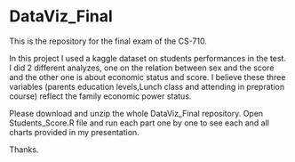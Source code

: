 # DataViz_Final
This is the repository for the final exam of the CS-710.

In this project I used a kaggle dataset on students performances in the test. I did 2 different analyzes, one on the relation between sex and the score and the other one
is about economic status and score. I believe these three variables (parents education levels,Lunch class and attending in prepration course) reflect the family economic
power status.

Please download and unzip the whole DataViz_Final repository. Open Students_Score.R file and run each part one by one to see each and all charts provided in my presentation.

Thanks.
